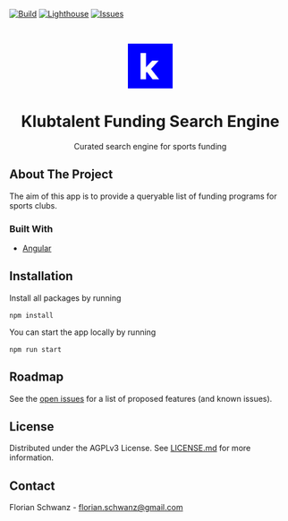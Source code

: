 [![Build](https://github.com/klubtalent/klubtalent-funding-search-engine-ng/actions/workflows/build-app-workflow.yml/badge.svg?branch=main)](https://github.com/klubtalent/klubtalent-funding-search-engine-ng/actions/workflows/build-app-workflow.yml)
[![Lighthouse](https://github.com/klubtalent/klubtalent-funding-search-engine-ng/actions/workflows/lighthouse.yml/badge.svg)](https://github.com/klubtalent/klubtalent-funding-search-engine-ng/actions/workflows/lighthouse.yml)
[![Issues](https://img.shields.io/github/issues/klubtalent/klubtalent-funding-search-engine-ng)](https://github.com/klubtalent/klubtalent-funding-search-engine-ng/issues)

<br />
<p align="center">
  <a href="https://github.com/klubtalent/klubtalent-funding-search-engine-ng">
    <img src="./src/assets/icons-maskable-blue/maskable_icon_x96.png" alt="Logo" width="80" height="80">
  </a>

  <h1 align="center">Klubtalent Funding Search Engine</h1>

  <p align="center">
    Curated search engine for sports funding 
  </p>
</p>

## About The Project

The aim of this app is to provide a queryable list of funding programs for sports clubs.

### Built With

* [Angular](https://angular.io/)

## Installation

Install all packages by running

```
npm install
```

You can start the app locally by running

```
npm run start
```


## Roadmap

See the [open issues](https://github.com/klubtalent/klubtalent-funding-search-engine-ng/issues) for a list of proposed features (and
 known issues).

## License

Distributed under the AGPLv3 License. See [LICENSE.md](./LICENSE.md) for more information.

## Contact

Florian Schwanz - florian.schwanz@gmail.com
